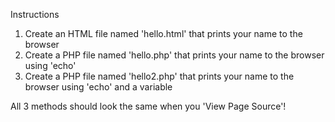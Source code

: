 Instructions

1) Create an HTML file named 'hello.html' that prints your name to the browser
2) Create a PHP file named 'hello.php' that prints your name to the browser using 'echo'
3) Create a PHP file named 'hello2.php' that prints your name to the browser using 'echo' and a variable

All 3 methods should look the same when you 'View Page Source'!
